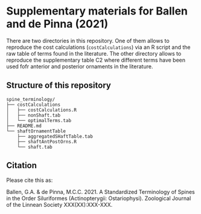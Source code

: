 # Supplementary materials for Ballen and de Pinna (2021)

There are two directories in this repository. One of them allows to reproduce the cost calculations (`costCalculations`) via an R script and the raw table of terms found in the literature. The other directory allows to reproduce the supplementary table C2 where different terms have been used fofr anterior and posterior ornaments in the literature.

## Structure of this repository

```{}
spine_terminology/
├── costCalculations
│   ├── costCalculations.R
│   ├── nonShaft.tab
│   └── optimalTerms.tab
├── README.md
└── shaftOrnamentTable
    ├── aggregatedSHaftTable.tab
    ├── shaftAntPostOrns.R
    └── shaft.tab
```

## Citation

Please cite this as:

Ballen, G.A. & de Pinna, M.C.C. 2021. A Standardized Terminology of Spines in the Order Siluriformes (Actinopterygii: Ostariophysi). Zoological Journal of the Linnean Society XXX(XX):XXX-XXX.
